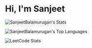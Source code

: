 # Hi, I'm Sanjeet

![SanjeetBalamurugan's Stats](https://github-readme-stats.vercel.app/api?username=SanjeetBalamurugan&theme=highcontrast&show_icons=true&hide_border=true&count_private=true)

![SanjeetBalamurugan's Top Languages](https://github-readme-stats.vercel.app/api/top-langs/?username=SanjeetBalamurugan&theme=highcontrast&show_icons=true&hide_border=true&layout=compact)

![LeetCode Stats](https://leetcard.jacoblin.cool/SanjeetBalamurugan?theme=catppuccinMocha&font=Space%20Mono&ext=heatmap)